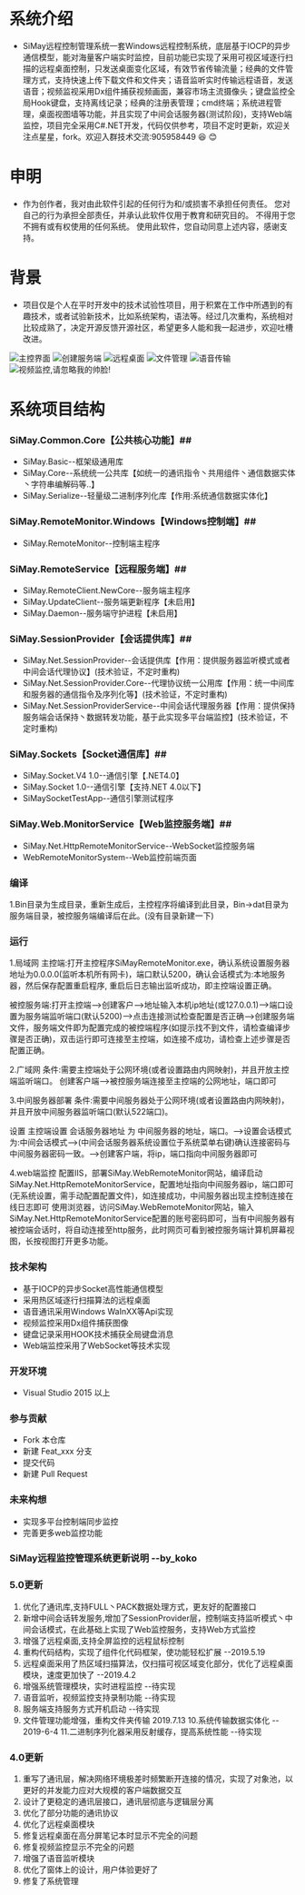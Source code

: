 ﻿﻿
 # 系统介绍
 - SiMay远程控制管理系统一套Windows远程控制系统，底层基于IOCP的异步通信模型，能对海量客户端实时监控，目前功能已实现了采用可视区域逐行扫描的远程桌面控制，只发送桌面变化区域，有效节省传输流量；经典的文件管理方式，支持快速上传下载文件和文件夹；语音监听实时传输远程语音，发送语音；视频监视采用Dx组件捕获视频画面，兼容市场主流摄像头；键盘监控全局Hook键盘，支持离线记录；经典的注册表管理；cmd终端；系统进程管理，桌面视图墙等功能，并且实现了中间会话服务器(测试阶段)，支持Web端监控，项目完全采用C#.NET开发，代码仅供参考，项目不定时更新，欢迎关注点星星，fork。欢迎入群技术交流:905958449 :laughing:  :blush: 

# 申明
 - 作为创作者，我对由此软件引起的任何行为和/或损害不承担任何责任。 您对自己的行为承担全部责任，并承认此软件仅用于教育和研究目的。 不得用于您不拥有或有权使用的任何系统。 使用此软件，您自动同意上述内容，感谢支持。 

# 背景
 - 项目仅是个人在平时开发中的技术试验性项目，用于积累在工作中所遇到的有趣技术，或者试验新技术，比如系统架构，语法等。经过几次重构，系统相对比较成熟了，决定开源反馈开源社区，希望更多人能和我一起进步，欢迎吐槽改进。

![主控界面](https://images.gitee.com/uploads/images/2019/0717/225727_cc5c40c8_1654743.jpeg "主控制界面")
![创建服务端](https://images.gitee.com/uploads/images/2019/0717/225801_d0ccad61_1654743.jpeg "创建服务端")
![远程桌面](https://images.gitee.com/uploads/images/2019/0717/225853_2d8f4f8d_1654743.jpeg "远程桌面")
![文件管理](https://images.gitee.com/uploads/images/2019/0717/225829_9fed04ca_1654743.jpeg "文件管理")
![语音传输](https://images.gitee.com/uploads/images/2019/0717/225918_159b8bec_1654743.jpeg "语音传输")
![视频监控,请忽略我的帅脸!](https://images.gitee.com/uploads/images/2019/0717/230524_9a3d8c07_1654743.jpeg "视频监控,请忽略我的帅脸!")

  
# 系统项目结构

### SiMay.Common.Core【公共核心功能】##
 - SiMay.Basic--框架级通用库
 - SiMay.Core--系统统一公共库【如统一的通讯指令丶共用组件丶通信数据实体丶字符串编解码等..】
 - SiMay.Serialize--轻量级二进制序列化库【作用:系统通信数据实体化】

### SiMay.RemoteMonitor.Windows【Windows控制端】##
 - SiMay.RemoteMonitor--控制端主程序

### SiMay.RemoteService【远程服务端】##
 - SiMay.RemoteClient.NewCore--服务端主程序
 - SiMay.UpdateClient--服务端更新程序【未启用】
 - SiMay.Daemon--服务端守护进程【未启用】

### SiMay.SessionProvider【会话提供库】##
 - SiMay.Net.SessionProvider--会话提供库【作用：提供服务器监听模式或者中间会话代理协议】(技术验证，不定时重构)
 - SiMay.Net.SessionProvider.Core--代理协议统一公用库【作用：统一中间库和服务器的通信指令及序列化等】(技术验证，不定时重构)
 - SiMay.Net.SessionProviderService--中间会话代理服务器【作用：提供保持服务端会话保持丶数据转发功能，基于此实现多平台端监控】(技术验证，不定时重构)

### SiMay.Sockets【Socket通信库】##
 - SiMay.Socket.V4 1.0--通信引擎【.NET4.0】
 - SiMay.Socket 1.0--通信引擎【支持.NET 4.0以下】
 - SiMaySocketTestApp--通信引擎测试程序

### SiMay.Web.MonitorService【Web监控服务端】##
 - SiMay.Net.HttpRemoteMonitorService--WebSocket监控服务端
 - WebRemoteMonitorSystem--Web监控前端页面

### 编译
1.Bin目录为生成目录，重新生成后，主控程序将编译到此目录，Bin->dat目录为服务端目录，被控服务端编译后在此。(没有目录新建一下)

### 运行
1.局域网
主控端:打开主控程序SiMayRemoteMonitor.exe，确认系统设置服务器地址为0.0.0.0(监听本机所有网卡)，端口默认5200，确认会话模式为:本地服务器，然后保存配置重启程序,
重启后日志输出监听成功，即主控端设置正确。

被控服务端:打开主控端-->创建客户-->地址输入本机ip地址(或127.0.0.1)-->端口设置为服务端监听端口(默认5200)-->点击连接测试检查配置是否正确-->创建服务端文件，服务端文件即为配置完成的被控端程序(如提示找不到文件，请检查编译步骤是否正确)，双击运行即可连接至主控端，如连接不成功，请检查上述步骤是否配置正确。

2.广域网
条件:需要主控端处于公网环境(或者设置路由内网映射)，并且开放主控端监听端口。
创建客户端-->被控服务端连接至主控端的公网地址，端口即可

3.中间服务器部署
条件:需要中间服务器处于公网环境(或者设置路由内网映射)，并且开放中间服务器监听端口(默认522端口)。

设置 主控端设置 会话服务器地址 为 中间服务器的地址，端口。-->设置会话模式为:中间会话模式-->(中间会话服务器系统设置位于系统菜单右键)确认连接密码与中间服务器密码一致。-->创建客户端，将ip，端口指向中间服务器即可

4.web端监控
配置IIS，部署SiMay.WebRemoteMonitor网站，编译启动SiMay.Net.HttpRemoteMonitorService，配置地址指向中间服务器ip，端口即可(无系统设置，需手动配置配置文件)，如连接成功，中间服务器出现主控制连接在线日志即可
使用浏览器，访问SiMay.WebRemoteMonitor网站，输入SiMay.Net.HttpRemoteMonitorService配置的账号密码即可，当有中间服务器有被控端会话时，将自动连接至http服务，此时网页可看到被控服务端计算机屏幕视图，长按视图打开更多功能。

### 技术架构
 - 基于IOCP的异步Socket高性能通信模型
 - 采用热区域逐行扫描算法的远程桌面
 - 语音通讯采用Windows WaInXX等Api实现
 - 视频监控采用Dx组件捕获图像
 - 键盘记录采用HOOK技术捕获全局键盘消息
 - Web端监控采用了WebSocket等技术实现

### 开发环境
 - Visual Studio 2015 以上

### 参与贡献
 - Fork 本仓库
 - 新建 Feat_xxx 分支
 - 提交代码
 - 新建 Pull Request

### 未来构想
 - 实现多平台控制端同步监控
 - 完善更多web监控功能

### SiMay远程监控管理系统更新说明 --by_koko

### 5.0更新
1. 优化了通讯库,支持FULL丶PACK数据处理方式，更友好的配置接口
2. 新增中间会话转发服务,增加了SessionProvider层，控制端支持监听模式丶中间会话模式，在此基础上实现了Web监控服务，支持Web方式监控
3. 增强了远程桌面,支持全屏监控的远程鼠标控制
4. 重构代码结构，实现了组件化代码框架，使功能轻松扩展	--2019.5.19
5. 远程桌面采用了热区域扫描算法，仅扫描可视区域变化部分，优化了远程桌面模块，速度更加快了 --2019.4.2
6. 增强系统管理模块，实时进程监控	--待实现
7. 语音监听，视频监控支持录制功能	--待实现
8. 服务端支持服务方式开机启动	--待实现
9. 文件管理功能增强，重构文件夹传输	2019.7.13
10.系统传输数据实体化 -- 2019-6-4
11.二进制序列化器采用反射缓存，提高系统性能 --待实现

### 4.0更新
1. 重写了通讯层，解决网络环境极差时频繁断开连接的情况，实现了对象池，以更好的并发能力应对大规模的客户端数据交互
2. 设计了更稳定的通讯层接口，通讯层彻底与逻辑层分离
3. 优化了部分功能的通讯协议
4. 优化了远程桌面模块
5. 修复远程桌面在高分屏笔记本时显示不完全的问题
6. 修复视频监控显示不完全的问题
7. 增强了语音监听模块
8. 优化了窗体上的设计，用户体验更好了
9. 修复了系统管理